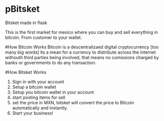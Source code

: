 # pBitsket
Bitsket made in flask

This is the first market for mexico where you can buy and sell everything in bitcoin. From customer to your wallet.

#How Bitcoin Works
Bitcoin is a descentralizaed digital cryptocurrency [too many big words] its a mean for a currency to distribute across the internet 
withouth third parties being involved, that means no comissions charged by banks or governments to do any transaction.

#How Bitsket Works
 1. Sign in with your account
 2. Setup a bitcoin wallet 
 3. Setup you bitcoin wallet in your account
 4. start posting items for sell
 5. set the price in MXN, bitsket will convert the price to Bitcoin automatically and instantly.
 6. Start your business!

